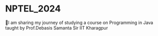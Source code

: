 # NPTEL_2024
🚀I am sharing my journey of studying a course on Programming in Java taught by Prof.Debasis Samanta Sir IIT Kharagpur
